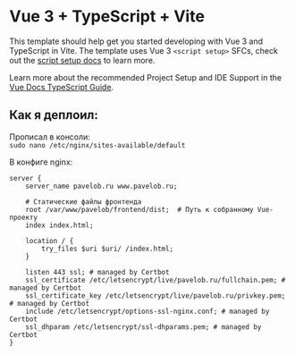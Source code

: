 # Vue 3 + TypeScript + Vite

This template should help get you started developing with Vue 3 and TypeScript in Vite. The template uses Vue 3 `<script setup>` SFCs, check out the [script setup docs](https://v3.vuejs.org/api/sfc-script-setup.html#sfc-script-setup) to learn more.

Learn more about the recommended Project Setup and IDE Support in the [Vue Docs TypeScript Guide](https://vuejs.org/guide/typescript/overview.html#project-setup).


## Как я деплоил:

Прописал в консоли:  
```sudo nano /etc/nginx/sites-available/default```

В конфиге nginx:
```
server {
    server_name pavelob.ru www.pavelob.ru;

    # Статические файлы фронтенда
    root /var/www/pavelob/frontend/dist;  # Путь к собранному Vue-проекту
    index index.html;

    location / {
        try_files $uri $uri/ /index.html;
    }

    listen 443 ssl; # managed by Certbot
    ssl_certificate /etc/letsencrypt/live/pavelob.ru/fullchain.pem; # managed by Certbot
    ssl_certificate_key /etc/letsencrypt/live/pavelob.ru/privkey.pem; # managed by Certbot
    include /etc/letsencrypt/options-ssl-nginx.conf; # managed by Certbot
    ssl_dhparam /etc/letsencrypt/ssl-dhparams.pem; # managed by Certbot
}
``` 

  